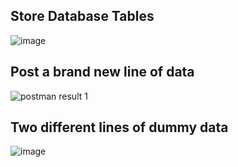 ## Store Database Tables
![image](https://user-images.githubusercontent.com/91933327/150275218-b499a963-c223-4dd7-bbb1-3b9bb4bfb4c8.png)


## Post a brand new line of data
![postman result 1](https://user-images.githubusercontent.com/91933327/150274999-25413767-0006-4bbe-a39c-5a077e599a37.PNG)





## Two different lines of dummy data
![image](https://user-images.githubusercontent.com/91933327/150274949-159d6b47-fc09-4830-bec5-604c9a045343.png)
